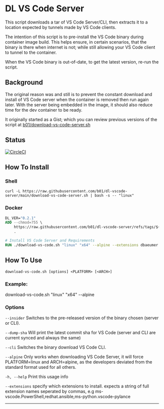 # DL VS Code Server

This script downloads a tar of VS Code Server/CLI, then extracts it to a
location expected by tunnels made by VS Code clients.

The intention of this script is to pre-install the VS Code binary during
container image build. This helps ensure, in certain scenarios, that the binary
is there when internet is not; while still allowing your VS Code client to
tunnel to the container.

When the VS Code binary is out-of-date, to get the latest version, re-run the
script.

## Background

The original reason was and still is to prevent the constant download and
install of VS Code server when the container is removed then run again later.
With the server being embedded in the image, it should also reduce time for the
dev container to be ready.

It originally started as a Gist; which you can review previous versions of the
script at [b01/download-vs-code-server.sh]

## Status

[![CircleCI](https://dl.circleci.com/status-badge/img/gh/b01/dl-vscode-server/tree/main.svg?style=svg)](https://dl.circleci.com/status-badge/redirect/gh/b01/dl-vscode-server/tree/main)

## How To Install

### Shell
```shell
curl -L https://raw.githubusercontent.com/b01/dl-vscode-server/main/download-vs-code-server.sh | bash -s -- "linux"
```

### Docker

```dockerfile
DL_VER="0.2.1"
ADD --chmod=755 \
    https://raw.githubusercontent.com/b01/dl-vscode-server/refs/tags/${DL_VER}/download-vs-code.sh \
    .

# Install VS Code Server and Requirements
RUN ./download-vs-code.sh "linux" "x64" --alpine --extensions dbaeumer.vscode-eslint
```

## How To Use

`download-vs-code.sh [options] <PLATFORM> [<ARCH>]`

### Example:

download-vs-code.sh \"linux\" \"x64\" --alpine

### Options

`--insider`
Switches to the pre-released version of the binary chosen (server or
CLI).

`--dump-sha`
Will print the latest commit sha for VS Code (server and CLI are current
synced and always the same)

`--cli`
Switches the binary download VS Code CLI.

`--alpine`
Only works when downloading VS Code Server, it will force PLATFORM=linux and
ARCH=alpine, as the developers deviated from the standard format used for all
others.

`-h, --help`
Print this usage info

`--extensions`
    specify which extensions to install. expects a string of full extension names seperated by commas,
    e.g ms-vscode.PowerShell,redhat.ansible,ms-python.vscode-pylance


---

[b01/download-vs-code-server.sh]: https://gist.github.com/b01/0a16b6645ab7921b0910603dfb85e4fb

